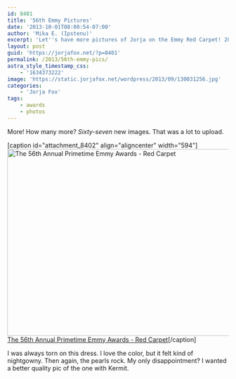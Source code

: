 ```yaml
---
id: 8401
title: '56th Emmy Pictures'
date: '2013-10-01T08:00:54-07:00'
author: 'Mika E. (Ipstenu)'
excerpt: 'Let''s have more pictures of Jorja on the Emmy Red Carpet! 2004 was a good year.'
layout: post
guid: 'https://jorjafox.net/?p=8401'
permalink: /2013/56th-emmy-pics/
astra_style_timestamp_css:
    - '1634373222'
image: 'https://static.jorjafox.net/wordpress/2013/09/130031256.jpg'
categories:
    - 'Jorja Fox'
tags:
    - awards
    - photos
---
```


More! How many more? <em>Sixty-seven</em> new images. That was a lot to upload.

[caption id="attachment_8402" align="aligncenter" width="594"]<a href="https://jorjafox.net/gallery/awards/pub/20040919-emmy/"><img class="size-full wp-image-8402" alt="The 56th Annual Primetime Emmy Awards - Red Carpet" src="//static.jorjafox.net/wordpress/2013/09/130031256.jpg" width="594" height="426" /></a> <a href="https://jorjafox.net/gallery/awards/pub/20040919-emmy/">The 56th Annual Primetime Emmy Awards - Red Carpet</a>[/caption]

I was always torn on this dress. I love the color, but it felt kind of nightgowny. Then again, the pearls rock. My only disappointment? I wanted a better quality pic of the one with Kermit.